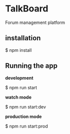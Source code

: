 # TalkBoard
Forum management platform
## installation
$ npm install
## Running the app
**development**

$ npm run start

**watch mode**

$ npm run start:dev

**production mode**

$ npm run start:prod

